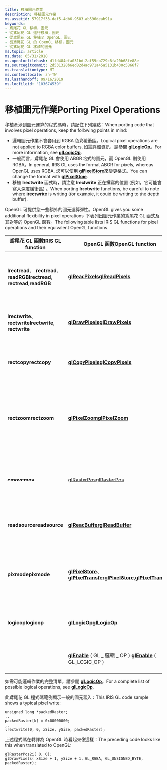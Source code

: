 ```yaml
---
title: 移植圖元作業
description: 移植圖元作業
ms.assetid: 57917f33-daf5-4db6-9583-ab596deab91a
keywords:
- 鳶尾花 GL 移植，圖元
- 從鳶尾花 GL 進行移植，圖元
- 從鳶尾花 GL 移植至 OpenGL，圖元
- 從鳶尾花 GL 的 OpenGL 移植，圖元
- 從鳶尾花 GL 移植的圖元
ms.topic: article
ms.date: 05/31/2018
ms.openlocfilehash: d1fd484efa031bd12af59cb729c8fa20b68fe88e
ms.sourcegitcommit: 2d531328b6ed82d4ad971a45a5131b430c5866f7
ms.translationtype: MT
ms.contentlocale: zh-TW
ms.lasthandoff: 09/16/2019
ms.locfileid: "103674539"
---
```

# <a name="porting-pixel-operations"></a><span data-ttu-id="4b289-108">移植圖元作業</span><span class="sxs-lookup"><span data-stu-id="4b289-108">Porting Pixel Operations</span></span>

<span data-ttu-id="4b289-109">移植牽涉到圖元運算的程式碼時，請記住下列幾點：</span><span class="sxs-lookup"><span data-stu-id="4b289-109">When porting code that involves pixel operations, keep the following points in mind:</span></span>

-   <span data-ttu-id="4b289-110">邏輯圖元作業不會套用到 RGBA 色彩緩衝區。</span><span class="sxs-lookup"><span data-stu-id="4b289-110">Logical pixel operations are not applied to RGBA color buffers.</span></span> <span data-ttu-id="4b289-111">如需詳細資訊，請參閱 [**glLogicOp**](gllogicop.md)。</span><span class="sxs-lookup"><span data-stu-id="4b289-111">For more information, see [**glLogicOp**](gllogicop.md).</span></span>
-   <span data-ttu-id="4b289-112">一般而言，鳶尾花 GL 會使用 ABGR 格式的圖元，而 OpenGL 則使用 RGBA。</span><span class="sxs-lookup"><span data-stu-id="4b289-112">In general, IRIS GL uses the format ABGR for pixels, whereas OpenGL uses RGBA.</span></span> <span data-ttu-id="4b289-113">您可以使用 [**glPixelStore**](glpixelstore-functions.md)來變更格式。</span><span class="sxs-lookup"><span data-stu-id="4b289-113">You can change the format with [**glPixelStore**](glpixelstore-functions.md).</span></span>
-   <span data-ttu-id="4b289-114">移植 **lrectwrite** 函式時，請注意 **lrectwrite** 正在撰寫的位置 (例如，它可能會寫入深度緩衝區) 。</span><span class="sxs-lookup"><span data-stu-id="4b289-114">When porting **lrectwrite** functions, be careful to note where **lrectwrite** is writing (for example, it could be writing to the depth buffer).</span></span>

<span data-ttu-id="4b289-115">OpenGL 可提供您一些額外的圖元運算彈性。</span><span class="sxs-lookup"><span data-stu-id="4b289-115">OpenGL gives you some additional flexibility in pixel operations.</span></span> <span data-ttu-id="4b289-116">下表列出圖元作業的鳶尾花 GL 函式及其對等的 OpenGL 函數。</span><span class="sxs-lookup"><span data-stu-id="4b289-116">The following table lists IRIS GL functions for pixel operations and their equivalent OpenGL functions.</span></span>



| <span data-ttu-id="4b289-117">鳶尾花 GL 函數</span><span class="sxs-lookup"><span data-stu-id="4b289-117">IRIS GL function</span></span>                                   | <span data-ttu-id="4b289-118">OpenGL 函數</span><span class="sxs-lookup"><span data-stu-id="4b289-118">OpenGL function</span></span>                                                                           | <span data-ttu-id="4b289-119">意義</span><span class="sxs-lookup"><span data-stu-id="4b289-119">Meaning</span></span>                                                                 |
|----------------------------------------------------|-------------------------------------------------------------------------------------------|-------------------------------------------------------------------------|
| <span data-ttu-id="4b289-120">**lrectread**、 **rectread**、**readRGB**</span><span class="sxs-lookup"><span data-stu-id="4b289-120">**lrectread**, **rectread**,**readRGB**</span></span><br/> | [<span data-ttu-id="4b289-121">**glReadPixels**</span><span class="sxs-lookup"><span data-stu-id="4b289-121">**glReadPixels**</span></span>](glreadpixels.md)                                                      | <span data-ttu-id="4b289-122">從畫面格緩衝區讀取圖元區塊。</span><span class="sxs-lookup"><span data-stu-id="4b289-122">Reads a block of pixels from the framebuffer.</span></span>                           |
| <span data-ttu-id="4b289-123">**lrectwrite**、 **rectwrite**</span><span class="sxs-lookup"><span data-stu-id="4b289-123">**lrectwrite**, **rectwrite**</span></span>                      | [<span data-ttu-id="4b289-124">**glDrawPixels**</span><span class="sxs-lookup"><span data-stu-id="4b289-124">**glDrawPixels**</span></span>](gldrawpixels.md)                                                      | <span data-ttu-id="4b289-125">將圖元區塊寫入至畫面格緩衝區。</span><span class="sxs-lookup"><span data-stu-id="4b289-125">Writes a block of pixels to the framebuffer.</span></span>                            |
| <span data-ttu-id="4b289-126">**rectcopy**</span><span class="sxs-lookup"><span data-stu-id="4b289-126">**rectcopy**</span></span>                                       | [<span data-ttu-id="4b289-127">**glCopyPixels**</span><span class="sxs-lookup"><span data-stu-id="4b289-127">**glCopyPixels**</span></span>](glcopypixels.md)                                                      | <span data-ttu-id="4b289-128">複製畫面格緩衝區中的圖元。</span><span class="sxs-lookup"><span data-stu-id="4b289-128">Copies pixels in the framebuffer.</span></span>                                       |
| <span data-ttu-id="4b289-129">**rectzoom**</span><span class="sxs-lookup"><span data-stu-id="4b289-129">**rectzoom**</span></span>                                       | [<span data-ttu-id="4b289-130">**glPixelZoom**</span><span class="sxs-lookup"><span data-stu-id="4b289-130">**glPixelZoom**</span></span>](glpixelzoom.md)                                                        | <span data-ttu-id="4b289-131">指定 **glDrawPixels** 和 **glCopyPixels** 的圖元縮放因數。</span><span class="sxs-lookup"><span data-stu-id="4b289-131">Specifies pixel zoom factors for **glDrawPixels** and **glCopyPixels**.</span></span> |
| <span data-ttu-id="4b289-132">**cmov**</span><span class="sxs-lookup"><span data-stu-id="4b289-132">**cmov**</span></span>                                           | [<span data-ttu-id="4b289-133">glRasterPos</span><span class="sxs-lookup"><span data-stu-id="4b289-133">glRasterPos</span></span>](glrasterpos-functions.md)                                                  | <span data-ttu-id="4b289-134">指定圖元作業的點陣位置。</span><span class="sxs-lookup"><span data-stu-id="4b289-134">Specifies raster position for pixel operations.</span></span>                         |
| <span data-ttu-id="4b289-135">**readsource**</span><span class="sxs-lookup"><span data-stu-id="4b289-135">**readsource**</span></span>                                     | [<span data-ttu-id="4b289-136">**glReadBuffer**</span><span class="sxs-lookup"><span data-stu-id="4b289-136">**glReadBuffer**</span></span>](glreadbuffer.md)                                                      | <span data-ttu-id="4b289-137">選取圖元的色彩緩衝區來源。</span><span class="sxs-lookup"><span data-stu-id="4b289-137">Selects a color buffer source for pixels.</span></span>                               |
| <span data-ttu-id="4b289-138">**pixmode**</span><span class="sxs-lookup"><span data-stu-id="4b289-138">**pixmode**</span></span>                                        | <span data-ttu-id="4b289-139">[**glPixelStore**](glpixelstore-functions.md)、[**glPixelTransfer**](glpixeltransfer.md)</span><span class="sxs-lookup"><span data-stu-id="4b289-139">[**glPixelStore**](glpixelstore-functions.md),[**glPixelTransfer**](glpixeltransfer.md)</span></span> | <span data-ttu-id="4b289-140">設定圖元儲存模式。設定圖元傳輸模式。</span><span class="sxs-lookup"><span data-stu-id="4b289-140">Sets pixel storage modes.Set pixel transfer modes.</span></span>                      |
| <span data-ttu-id="4b289-141">**logicop**</span><span class="sxs-lookup"><span data-stu-id="4b289-141">**logicop**</span></span>                                        | [<span data-ttu-id="4b289-142">**glLogicOp**</span><span class="sxs-lookup"><span data-stu-id="4b289-142">**glLogicOp**</span></span>](gllogicop.md)                                                            | <span data-ttu-id="4b289-143">指定圖元寫入的邏輯運算。</span><span class="sxs-lookup"><span data-stu-id="4b289-143">Specifies a logical operation for pixel writes.</span></span>                         |
|                                                    | <span data-ttu-id="4b289-144">[**glEnable**](glenable.md) ( GL \_ 邏輯 \_ OP ) </span><span class="sxs-lookup"><span data-stu-id="4b289-144">[**glEnable**](glenable.md) ( GL\_LOGIC\_OP )</span></span>                                            | <span data-ttu-id="4b289-145">開啟圖元邏輯作業。</span><span class="sxs-lookup"><span data-stu-id="4b289-145">Turns on pixel logic operations.</span></span>                                        |



 

<span data-ttu-id="4b289-146">如需可能邏輯作業的完整清單，請參閱 [**glLogicOp**](gllogicop.md)。</span><span class="sxs-lookup"><span data-stu-id="4b289-146">For a complete list of possible logical operations, see [**glLogicOp**](gllogicop.md).</span></span>

<span data-ttu-id="4b289-147">此鳶尾花 GL 程式碼範例顯示一般的圖元寫入：</span><span class="sxs-lookup"><span data-stu-id="4b289-147">This IRIS GL code sample shows a typical pixel write:</span></span>

``` syntax
unsigned long *packedRaster; 
.. 
packedRaster[k] = 0x00000000; 
.. 
lrectwrite(0, 0, xSize, ySize, packedRaster);
```

<span data-ttu-id="4b289-148">上述程式碼在轉譯為 OpenGL 時看起來像這樣：</span><span class="sxs-lookup"><span data-stu-id="4b289-148">The preceding code looks like this when translated to OpenGL:</span></span>

``` syntax
glRasterPos2i( 0, 0); 
glDrawPixels( xSize + 1, ySize + 1, GL_RGBA, GL_UNSIGNED_BYTE, packedRaster);
```

 

 






